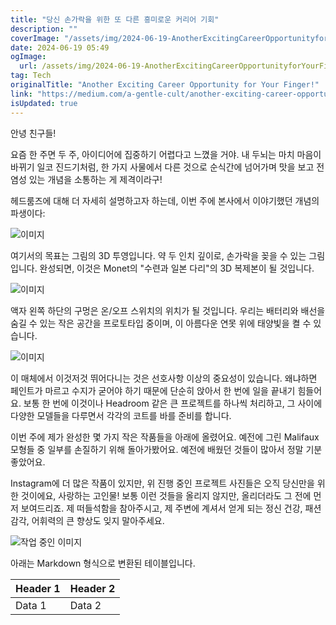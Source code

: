 ```yaml
---
title: "당신 손가락을 위한 또 다른 흥미로운 커리어 기회"
description: ""
coverImage: "/assets/img/2024-06-19-AnotherExcitingCareerOpportunityforYourFinger_0.png"
date: 2024-06-19 05:49
ogImage:
  url: /assets/img/2024-06-19-AnotherExcitingCareerOpportunityforYourFinger_0.png
tag: Tech
originalTitle: "Another Exciting Career Opportunity for Your Finger!"
link: "https://medium.com/a-gentle-cult/another-exciting-career-opportunity-for-your-finger-ac9cfaf60f13"
isUpdated: true
---
```


안녕 친구들!

요즘 한 주면 두 주, 아이디어에 집중하기 어렵다고 느꼈을 거야. 내 두뇌는 마치 마음이 바뀌기 일코 진드기처럼, 한 가지 사물에서 다른 것으로 순식간에 넘어가며 맛을 보고 전염성 있는 개념을 소통하는 게 제격이라구!

헤드룸즈에 대해 더 자세히 설명하고자 하는데, 이번 주에 본사에서 이야기했던 개념의 파생이다:

![이미지](/assets/img/2024-06-19-AnotherExcitingCareerOpportunityforYourFinger_0.png)

<div class="content-ad"></div>

여기서의 목표는 그림의 3D 투영입니다. 약 두 인치 깊이로, 손가락을 꽂을 수 있는 그림입니다. 완성되면, 이것은 Monet의 "수련과 일본 다리"의 3D 복제본이 될 것입니다.

![이미지](/assets/img/2024-06-19-AnotherExcitingCareerOpportunityforYourFinger_1.png)

액자 왼쪽 하단의 구멍은 온/오프 스위치의 위치가 될 것입니다. 우리는 배터리와 배선을 숨길 수 있는 작은 공간을 프로토타입 중이며, 이 아름다운 연못 위에 태양빛을 켤 수 있습니다.

![이미지](/assets/img/2024-06-19-AnotherExcitingCareerOpportunityforYourFinger_2.png)

<div class="content-ad"></div>

이 매체에서 이것저것 뛰어다니는 것은 선호사항 이상의 중요성이 있습니다. 왜냐하면 페인트가 마르고 수지가 굳어야 하기 때문에 단순히 앉아서 한 번에 일을 끝내기 힘들어요. 보통 한 번에 이것이나 Headroom 같은 큰 프로젝트를 하나씩 처리하고, 그 사이에 다양한 모델들을 다루면서 각각의 코트를 바를 준비를 합니다.

이번 주에 제가 완성한 몇 가지 작은 작품들을 아래에 올렸어요. 예전에 그린 Malifaux 모형들 중 일부를 손질하기 위해 돌아가봤어요. 예전에 배웠던 것들이 많아서 정말 기분 좋았어요.

Instagram에 더 많은 작품이 있지만, 위 진행 중인 프로젝트 사진들은 오직 당신만을 위한 것이에요, 사랑하는 고인물! 보통 이런 것들을 올리지 않지만, 올리더라도 그 전에 먼저 보여드리죠. 제 떠들석함을 참아주시고, 제 주변에 계셔서 얻게 되는 정신 건강, 패션 감각, 어휘력의 큰 향상도 잊지 말아주세요.

![작업 중인 이미지](/assets/img/2024-06-19-AnotherExcitingCareerOpportunityforYourFinger_3.png)

<div class="content-ad"></div>

아래는 Markdown 형식으로 변환된 테이블입니다.

| Header 1 | Header 2 |
| -------- | -------- |
| Data 1   | Data 2   |
